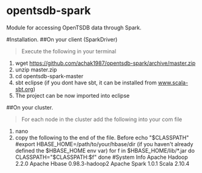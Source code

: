 opentsdb-spark
==============

Module for accessing OpenTSDB data through Spark.

#Installation.
##On your client (SparkDriver)
  >Execute the following in your terminal
  1. wget https://github.com/achak1987/opentsdb-spark/archive/master.zip
  2. unzip master.zip
  3. cd opentsdb-spark-master
  4. sbt eclipse (if you dont have sbt, it can be installed from www.scala-sbt.org)
  5. The project can be now imported into eclipse

##On your cluster.
  >For each node in the cluster add the following into your com file
  1. nano 
  2. copy the following to the end of the file. Before echo "$CLASSPATH"
      #export HBASE_HOME=/path/to/your/hbase/dir (if you haven't already defined the $HBASE_HOME env var)
      for f in $HBASE_HOME/lib/*.jar
        do
    	CLASSPATH="$CLASSPATH:$f"
      done
#System Info
  Apache Hadoop 2.2.0
  Apache Hbase 0.98.3-hadoop2
  Apache Spark 1.0.1
  Scala 2.10.4


